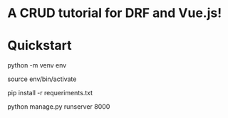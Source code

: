# A CRUD tutorial for DRF and Vue.js!

# Quickstart

python -m venv env

source env/bin/activate

pip install -r requeriments.txt

python manage.py runserver 8000

